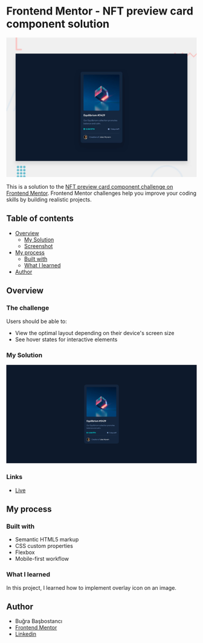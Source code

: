 # Frontend Mentor - NFT preview card component solution

![Design preview for the QR code component coding challenge](./design/desktop-preview.jpg)

This is a solution to the [NFT preview card component challenge on Frontend Mentor](https://www.frontendmentor.io/challenges/nft-preview-card-component-SbdUL_w0U). Frontend Mentor challenges help you improve your coding skills by building realistic projects.

## Table of contents

- [Overview](#overview)
  - [My Solution](#my-solution)
  - [Screenshot](#screenshot)
- [My process](#my-process)
  - [Built with](#built-with)
  - [What I learned](#what-i-learned)
- [Author](#author)

## Overview

### The challenge

Users should be able to:

- View the optimal layout depending on their device's screen size
- See hover states for interactive elements

### My Solution

![my solution](./assets/images/my-solution.png)

### Links

- [Live](https://nft-preview-card-0143.netlify.app/)

## My process

### Built with

- Semantic HTML5 markup
- CSS custom properties
- Flexbox
- Mobile-first workflow

### What I learned

In this project, I learned how to implement overlay icon on an image.

## Author

- Buğra Başbostancı
- [Frontend Mentor](https://www.frontendmentor.io/profile/bb0143sbw)
- [Linkedin](https://www.linkedin.com/in/bugrabasbostanci/)
